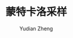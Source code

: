 ---
vol: '003'
time: 2024.12.27
title: "蒙特卡洛采样"
author: "Yudian Zheng"
info: "Ph.D Student at University of Macau"
---